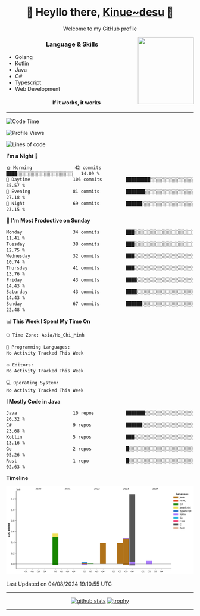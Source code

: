 <h1 align="center"> 🌸 Heyllo there, <a href="https://github.com/Kinue72">Kinue~desu</a> 🌸 </h1>
<p align="center"> Welcome to my GitHub profile </p>
<img align="right" src="https://i.imgur.com/yjwWPiL.png" width="150" height="180">

<h3 align="center"> Language & Skills </h3>

- Golang
- Kotlin
- Java
- C#
- Typescript
- Web Development
  <h4 align="center">If it works, it works</h4>
<hr>

<!--START_SECTION:waka-->
![Code Time](http://img.shields.io/badge/Code%20Time-16%20hrs%2021%20mins-blue)

![Profile Views](http://img.shields.io/badge/Profile%20Views-0-blue)

![Lines of code](https://img.shields.io/badge/From%20Hello%20World%20I%27ve%20Written-3.2%20million%20lines%20of%20code-blue)

**I'm a Night 🦉** 

```text
🌞 Morning                42 commits          ████░░░░░░░░░░░░░░░░░░░░░   14.09 % 
🌆 Daytime                106 commits         █████████░░░░░░░░░░░░░░░░   35.57 % 
🌃 Evening                81 commits          ███████░░░░░░░░░░░░░░░░░░   27.18 % 
🌙 Night                  69 commits          ██████░░░░░░░░░░░░░░░░░░░   23.15 % 
```
📅 **I'm Most Productive on Sunday** 

```text
Monday                   34 commits          ███░░░░░░░░░░░░░░░░░░░░░░   11.41 % 
Tuesday                  38 commits          ███░░░░░░░░░░░░░░░░░░░░░░   12.75 % 
Wednesday                32 commits          ███░░░░░░░░░░░░░░░░░░░░░░   10.74 % 
Thursday                 41 commits          ███░░░░░░░░░░░░░░░░░░░░░░   13.76 % 
Friday                   43 commits          ████░░░░░░░░░░░░░░░░░░░░░   14.43 % 
Saturday                 43 commits          ████░░░░░░░░░░░░░░░░░░░░░   14.43 % 
Sunday                   67 commits          ██████░░░░░░░░░░░░░░░░░░░   22.48 % 
```


📊 **This Week I Spent My Time On** 

```text
🕑︎ Time Zone: Asia/Ho_Chi_Minh

💬 Programming Languages: 
No Activity Tracked This Week

🔥 Editors: 
No Activity Tracked This Week

💻 Operating System: 
No Activity Tracked This Week
```

**I Mostly Code in Java** 

```text
Java                     10 repos            ███████░░░░░░░░░░░░░░░░░░   26.32 % 
C#                       9 repos             ██████░░░░░░░░░░░░░░░░░░░   23.68 % 
Kotlin                   5 repos             ███░░░░░░░░░░░░░░░░░░░░░░   13.16 % 
Go                       2 repos             █░░░░░░░░░░░░░░░░░░░░░░░░   05.26 % 
Rust                     1 repo              █░░░░░░░░░░░░░░░░░░░░░░░░   02.63 % 
```



**Timeline**

![Lines of Code chart](https://raw.githubusercontent.com/Kinue72/Kinue72/main/assets/bar_graph.png)


 Last Updated on 04/08/2024 19:10:55 UTC
<!--END_SECTION:waka-->

<hr>

<p align="center">
  <a href="https://github.com/anuraghazra/github-readme-stats"><img src="https://github-readme-stats.vercel.app/api?username=Kinue72&show_icons=true&include_all_commits=true&theme=nord" alt="github stats"></a>
  <a href="https://github.com/ryo-ma/github-profile-trophy"><img src="https://github-profile-trophy.vercel.app/?username=Kinue72&theme=nord" alt="trophy"></a>
</p>

<hr>
